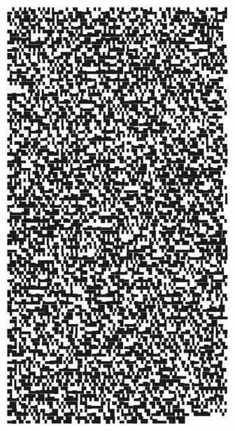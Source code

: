 ▃▚▞▟▞▆▝▞▟▐▃▅▝▃▜▄▃▙▝▝▃▄▜▝▟▃▞▛▝▆▟▃▝▄▜▝▟▅▟▃▝▅▞▝▜▃▟▊▞▜▟▉▟▚▞▅▟▐▃▙▜▟▜▙▝▄▟▟▜▅▞▙▝▄▟▚▜▃▝▃▜▝▟█▞▞▞▆▟▊▞▟▃▛▝▝▞▙▞▆▜▃▝▞▞▜▃▚▃▟▜▟▞▝▜▚▟▅▝▄▞▃▜▚▝▞▝▇▝▚▝▅▝▜▛▇▜▟▟▄▜▟▞▅▜▝▝▝▜▛▝▛▝▇▞▟▃▅▟▛▟▟▟▃▞▟▟▛▃▙▞▙▜▅▞▚▞▅▟▛▝█▟▐▝▆▟▛▛▇▜▃▟▄▛▐▟▊▜▞▞▚▟▉▃▆▛▇▜▜▟▞▞▟▟▚▝▝▟▆▜▟▟▇▃▃▜▟▟▊▞▝▃▅▞▞▜▜▜▚▝▜▞▝▝▚▟▛▝▅▜▛▝▐▟▅▟▐▃▄▝▅▝▜▝▞▞▄▜▄▜▃▃▄▃▛▝▆▛▇▟▐▝▇▝▐▜▙▝▃▟▜▛▐▃▜▃▞▜▟▟▄▞▛▝▇▟▞▃▛▟▊▝▟▞▅▝▃▝▛▃▄▜▛▞▙▃▜▃▙▝▅▞▝▝▛▞▄▜▄▝▛▟█▜▟▜▅▃▞▜▞▟▅▞▟▟▊▃▜▜▃▃▛▝▃▟▐▟▞▟▟▞▚▃▆▃▛▝▇▝▝▟▐▟▚▟▝▟▄▃▃▟▅▟▅▟▊▃▙▜▜▜▚▜▙▞▛▟▆▟▆▞▄▝▝▜▚▞▅▟▃▛▇▃▛▃▛▝▄▃▙▜▃▜▜▟▄▃▝▞▆▃▟▃▙▝▜▟▜▃▙▜▟▜▚▝▞▞▃▟▚▝▃▃▅▝▝▝▛▜▛▞▝▃▚▝▅▝▇▝▛▝▃▟▝▜▙▝▐▟▛▟▜▞▜▝▞▝▉▟▃▜▙▝▇▝▛▟▟▜▃▃▄▃▄▝▛▟▐▃▅▟▐▜▚▃▞▛▐▟▟▞▝▝█▜▃▜▚▝▞▝▊▝▃▛▇▞▟▜▜▝▜▟▛▝▇▝▜▜▃▝▟▝▊▜▚▝▉▃▅▞▞▟▅▟▄▝▞▟▞▝█▃▄▟▟▃▛▜▄▛▐▝▟▝▉▝█▝▇▃▅▞▚▜▃▝▜▃▛▝▐▃▛▝▆▞▆▝▚▃▃▞▜▛▐▞▞▞▛▟█▝▅▃▜▝█▃▃▝▇▞▆▟▃▝▆▟▇▞▚▜▜▟█▞▙▃▛▞▜▟▊▞▚▟▟▜▅▝▐▟▉▝▐▝▄▝▛▞▙▟▞▞▝▞▃▞▃▜▄▝▛▃▆▃▝▜▚▜▝▝▛▜▙▃▚▛▐▝▆▜▞▟▛▝▇▝▉▝▛▜▞▟▉▃▟▟▜▟▅▃▝▃▜▞▝▝▐▝▅▞▃▝▆▞▝▜▃▟▞▜▝▜▝▝▉▞▃▞▙▝▝▟▄▟▐▃▝▛▇▃▆▜▅▟▛▞▆▝▟▝▃▝▆▞▅▞▜▟▝▝▚▞▃▞▃▞▚▝▚▟▝▜▃▞▃▟▆▟▅▃▜▝▝▝▐▟▛▝▞▝▅▝▄▟▄▝▄▞▛▜▝▃▆▞▞▝▜▟▛▟▛▃▞▝▞▜▝▟▜▞▄▞▜▝▐▃▝▃▟▝▚▃▅▞▄▞▝▜▅▞▞▜▞▟▊▝▐▃▜▞▅▟▄▛▇▞▞▟▛▜▅▟▐▞▅▜▛▜▃▃▚▞▚▜▞▞▝▝▊▝▃▟▉▝▟▞▙▞▛▜▅▟▉▝▝▜▄▜▃▟█▃▝▃▞▝▉▃▆▟▉▞▟▞▄▟▛▟▟▟▅▝▉▞▚▟▜▝▜▟▚▞▆▃▆▟▝▟▛▝▞▜▄▞▅▜▚▜▃▃▝▛▇▝█▟▟▝▐▃▟▃▆▜▜▝█▃▅▃▞▜▞▟▉▝▚▃▆▜▞▟▊▟▄▃▜▃▙▃▆▝▄▟▛▝▐▝█▞▄▛▇▝█▟▚▟▆▝▐▃▚▜▞▜▝▝▊▞▛▛▐▝▟▟▇▝▟▟█▟█▟▜▟▛▜▝▟▐▟▝▝▉▟▞▝▇▜▜▟▅▝▇▞▅▞▚▜▟▜▅▟▄▜▛▞▅▟▝▝▉▟▉▞▙▟▛▟▅▝▝▛▇▜▛▝▐▟▚▝█▃▅▝▟▝▛▝▚▟▞▝▚▝█▞▆▞▃▃▃▝▜▟▚▞▞▟▆▟▝▟▄▜▄▃▟▞▜▝▆▜▟▟▚▜▅▞▆▞▛▃▆▟▇▟▛▜▄▝▜▃▜▞▄▟▇▜▞▜▅▞▝▜▙▝▇▞▝▝▅▝▛▞▅▛▐▃▞▟▇▟▇▞▆▞▟▃▞▃▚▟▄▃▜▟▚▜▝▟▝▝▇▃▞▜▞▛▐▛▇▟█▜▃▝▟▞▆▝▜▝▇▝▚▃▃▟▊▝▟▝▆▟▇▝▟▃▟▜▞▃▅▞▝▝▃▜▙▝▛▝▟▟▟▝▅▃▆▝█▜▟▜▅▜▜▟▛▝▟▜▛▟▅▟▇▟▅▜▄▞▅▞▄▞▟▞▚▝█▜▛▜▅▜▝▜▝▞▛▟▞▜▞▟▚▟▐▟█▃▃▝▇▞▚▝▞▃▜▃▅▞▟▟▆▛▇▃▟▜▛▃▅▃▄▃▃▞▟▜▞▞▝▟▟▝▛▝▅▃▅▜▄▃▚▜▝▜▅▝▉▟█▞▜▟▝▜▙▟█▃▚▝▞▟▜▝▇▝▄▜▜▜▜▝▝▝▄▟▃▝▉▝▇▜▛▝▛▟▅▜▅▞▃▟▉▛▇▜▜▛▐▞▙▟▐▝▃▝▊▜▜▞▝▃▚▝█▟▄▜▚▃▆▜▝▝▐▞▞▝▉▝▆▜▅▝▄▟▇▟▇▟▉▃▃▝▅▞▜▟▅▝▞▛▐▝▜▜▚▜▝▝▞▟▅▞▛▛▐▃▙▟▛▜▄▝▛▟▊▃▃▃▙▝▆▟▞▟▊▟▜▝▆▃▜▞▝▝▝▝▉▝▞▟▟▃▅▃▞▟▟▝█▜▄▟▊▛▇▞▜▃▃▞▆▝▊▟▚▃▃▟▞▛▐▜▟▟▉▜▟▜▅▟█▜▜▝▚▜▄▛▐▟▜▜▚▟▉▞▙▛▐▝▞▟▇▃▆▞▛▜▟▛▇▝▄▝▐▝▚▃▜▝▜▞▙▞▟▟▚▜▜▟▊▝▟▃▞▜▅▝▚▃▛▝▃▟▃▞▜▟▃▝▊▝▇▞▆▃▞▝▞▞▟▞▆▃▟▟▃▞▝▞▅▜▚▃▟▞▝▝▅▝▇▟▆▝▊▟▄▝▉▜▄▃▝▃▆▃▅▝▄▝▝▟▅▟▃▝▃▟▊▜▃▃▛▝▟▜▟▟▅▟▄▟▚▜▚▝▐▝▝▞▅▟▆▞▚▝▜▟▜▟▚▟▟▞▙▛▐▝▞▃▃▝▃▞▜▛▐▟▉▝▊▜▜▞▙▃▄▃▚▛▇▜▙▟▄▃▝▜▜▟▃▟▇▜▄▝▚▃▝▃▚▝▟▃▙▟▆▞▚▜▅▞▝▛▐▞▄▟▚▃▆▃▙▟▚▃▃▞▅▟▃▝▝▝▉▜▅▃▄▟▟▞▝▞▄▃▛▞▛▞▙▃▙▟▞▃▟▟▝▝▚▝▐▝█▃▞▞▄▃▆▟█▝▉▞▝▃▞▜▃▝▅▟█▝▊▞▆▞▄▝█▟▜▛▐▞▚▝▉▟▇▜▟▞▃▟▆▟▊▝▃▝▆▟▚▝▛▜▚▟▝▟█▝▜▝█▝▞▟▆▝▝▜▄▜▛▟▉▝▟▝▊▃▙▟▃▞▙▝▊▝▆▃▟▃▝▜▝▞▙▝▅▟▞▝▆▞▜▃▃▝▜▟▆▜▄▝▚▝▊▃▃▞▞▝▐▞▙▟▝▞▆▜▝▞▙▞▚▟▊▃▆▜▜▃▃▝▛▞▃▝▉▟▝▟▐▝▚▃▄▟▚▝▞▟▇▟▇▜▃▟▊▞▙▝▃▃▛▃▅▝▟▝▛▟▐▞▅▜▙▝▅▝▄▟▜▞▛▃▝▝█▞▃▜▅▜▄▝▇▟▉▞▚▝▝▞▆▝▛▜▚▞▟▝▊▃▜▝▊▟▟▝▄▝▅▟▐▞▄▝▛▝▜▝▝▟▃▞▙▞▜▜▅▞▟▟▛▟▊▃▄▛▇▝▟▝▊▜▟▞▙▝▛▞▞▃▅▟▜▞▙▛▇▟▛▝▜▜▙▞▟▞▃▝▞▟▇▟▉▃▟▃▜▝▟▃▆▛▇▟▜▟▃▞▚▝▜▞▝▜▜▞▆▜▛▃▟▃▅▃▅▜▞▃▝▃▄▟▊▞▟▝▆▝▃▞▅▃▃▞▃▞▅▃▞▜▚▞▅▟▆▝▛▝▄▝▄▃▜▞▛▝▄▝▅▟▐▝▟▝▝▟▆▃▝▃▟▃▃▛▐▝▅▞▝▜▚▝▃▝█▝▄▟▆▝▐▟▅▟▚▝▟▝▅▞▅▞▜▜▄▟▞▝▅▟▜▃▙▞▅▜▚▜▜▝▉▜▜▟▊▜▟▞▛▜▟▞▟▞▟▝▝▜▅▞▟▃▃▝▝▟▐▛▇▜▟▟▐▝█▟▞▟▚▞▞▝▊▟▚▞▛▞▚▜▞▟▝▟▞▟▃▝▛▃▅▞▙▟█▜▛▜▄▃▚▃▙▝▞▝▊▞▅▝▛▝▜▃▄▟▟▟█▝▜▃▄▃▛▃▜▝▊▜▞▃▅▜▙▞▃▞▙▜▚▞▚▃▚▝▛▝▄▜▜▜▜▜▜▟▃▞▟▜▛▟▉▟▅▃▝▟▆▟▐▜▜▜▞▞▃▝▜▟▟▝▃▞▙▝▅▞▃▃▟▝▛▝▃▟▝▃▅▛▇▟█▝▆▞▃▞▝▝▊▝▞▞▛▜▝▜▄▃▃▛▐▝▚▛▇▃▄▟▉▝▊▜▄▜▚▟▝▝▜▟▞▟▝▝▞▝▇▜▅▟▞▞▙▜▃▟▊▝▄▟▞▞▝▃▄▝▚▝█▝▐▃▙▜▄▝▊▃▆▜▟▟▜▜▃▝▆▟▅▞▝▝▞▃▄▜▞▃▝▟▝▞▜▟▛▟▊▝▛▜▞▟▉▝█▜▝▃▚▟▊▜▅▝▅▃▃▜▉▜▉
